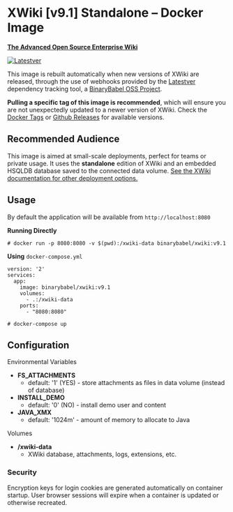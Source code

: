 # XWiki [v9.1] Standalone – Docker Image

**[The Advanced Open Source Enterprise Wiki](http://www.xwiki.org/xwiki/bin/view/Main/WebHome)**

[![Latestver](https://lv.binarybabel.org/catalog-api/xwiki/stable.svg?v=9.1)](https://github.com/binarybabel/docker-xwiki/releases)

This image is rebuilt automatically when new versions of XWiki are released, through the use of webhooks provided by the [Latestver](https://lv.binarybabel.org) dependency tracking tool, a [BinaryBabel OSS Project](https://github.com/binarybabel/latestver#readme).

**Pulling a specific tag of this image is recommended**, which will ensure you are not unexpectedly updated to a newer version of XWiki. Check the [Docker Tags](https://hub.docker.com/r/binarybabel/xwiki/tags/) or [Github Releases](https://github.com/binarybabel/docker-xwiki/releases) for available versions.

## Recommended Audience

This image is aimed at small-scale deployments, perfect for teams or private usage. It uses the **standalone** edition of XWiki and an embedded HSQLDB database saved to the connected data volume. [See the XWiki documentation for other deployment options.](http://platform.xwiki.org/xwiki/bin/view/AdminGuide/Installation)

## Usage

By default the application will be available from `http://localhost:8080`

**Running Directly**

```
# docker run -p 8080:8080 -v $(pwd):/xwiki-data binarybabel/xwiki:v9.1
```

**Using** `docker-compose.yml`

```
version: '2'
services:
  app:
    image: binarybabel/xwiki:v9.1
    volumes:
      - .:/xwiki-data
    ports:
      - "8080:8080"

```

```
# docker-compose up
```

## Configuration

Environmental Variables

* __FS\_ATTACHMENTS__
  * default: '1' (YES) - store attachments as files in data volume (instead of database)
* __INSTALL\_DEMO__
  * default: '0' (NO) - install demo user and content
* __JAVA\_XMX__
  * default: '1024m' - amount of memory to allocate to Java

Volumes

* __/xwiki-data__
  * XWiki database, attachments, logs, extensions, etc.

### Security

Encryption keys for login cookies are generated automatically on container startup. User browser sessions will expire when a container is updated or otherwise recreated.
